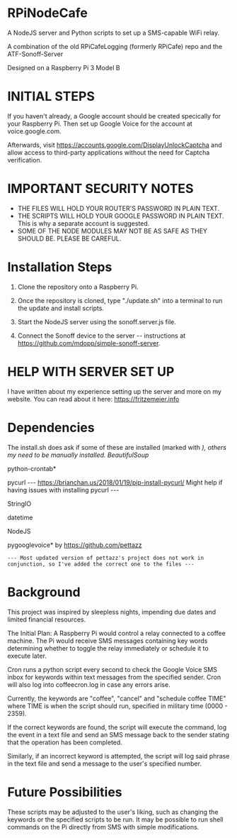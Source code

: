 
# RPiNodeCafe
A NodeJS server and Python scripts to set up a SMS-capable WiFi relay.

A combination of the old RPiCafeLogging (formerly RPiCafe) repo and the ATF-Sonoff-Server

Designed on a Raspberry Pi 3 Model B


# INITIAL STEPS

If you haven't already, a Google account should be created specically for your
 Raspberry Pi.  Then set up Google Voice for the account at voice.google.com.

Afterwards, visit https://accounts.google.com/DisplayUnlockCaptcha and 
allow access to third-party applications without the need for Captcha 
verification.

# IMPORTANT SECURITY NOTES
 - THE FILES WILL HOLD YOUR ROUTER'S PASSWORD IN PLAIN TEXT.
 - THE SCRIPTS WILL HOLD YOUR GOOGLE PASSWORD IN PLAIN TEXT.
	This is why a separate account is suggested.
 - SOME OF THE NODE MODULES MAY NOT BE AS SAFE AS THEY SHOULD BE. PLEASE BE CAREFUL.

# Installation Steps
1) Clone the repository onto a Raspberry Pi.

2) Once the repository is cloned, type "./update.sh" into a terminal to run the update and install scripts.

3) Start the NodeJS server using the sonoff.server.js file.

4) Connect the Sonoff device to the server -- instructions at https://github.com/mdopp/simple-sonoff-server.

# HELP WITH SERVER SET UP
I have written about my experience setting up the server and more on my website.
You can read about it here: https://fritzemeier.info

# Dependencies
The install.sh does ask if some of these are installed (marked with *), others my need to be manually installed.
BeautifulSoup*

python-crontab*

pycurl
	--- https://brianchan.us/2018/01/19/pip-install-pycurl/ Might help if having issues with installing pycurl ---

StringIO

datetime

NodeJS

pygooglevoice* by https://github.com/pettazz

    --- Most updated version of pettazz's project does not work in conjunction, so I've added the correct one to the files ---

# Background
This project was inspired by sleepless nights, impending due dates
and limited financial resources.

The Initial Plan: A Raspberry Pi would control a relay connected to a coffee 
machine. The Pi would receive SMS messages containing key words determining 
whether to toggle the relay immediately or schedule it to execute later.

Cron runs a python script every second to check the Google Voice SMS inbox
for keywords within text messages from the specified sender. Cron will also
log into coffeecron.log in case any errors arise.

Currently, the keywords are "coffee", "cancel" and "schedule coffee TIME" where TIME 
is when the script should run, specified in military time (0000 - 2359).

If the correct keywords are found, the script will execute the command,
log the event in a text file and send an SMS message back to the sender
stating that the operation has been completed.

Similarly, if an incorrect keyword is attempted, the script will log said
phrase in the text file and send a message to the user's specified number.

# Future Possibilities

These scripts may be adjusted to the user's liking, such as changing the
keywords or the specified scripts to be run. It may be possible to run
shell commands on the Pi directly from SMS with simple modifications.
